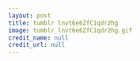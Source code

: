 ```yaml
---
layout: post
title: tumblr lnvt6e6ZfC1qdr2hg
image: tumblr_lnvt6e6ZfC1qdr2hg.gif
credit_name: null 
credit_url: null
---
```


